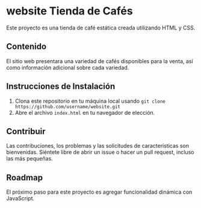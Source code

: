 # website Tienda de Cafés

Este proyecto es una tienda de café estática creada utilizando HTML y CSS. 

## Contenido

El sitio web presentara una variedad de cafés disponibles para la venta, así como información adicional sobre cada variedad.

## Instrucciones de Instalación

1. Clona este repositorio en tu máquina local usando `git clone https://github.com/username/website.git`
2. Abre el archivo `index.html` en tu navegador de elección.

## Contribuir

Las contribuciones, los problemas y las solicitudes de características son bienvenidas. Siéntete libre de abrir un issue o hacer un pull request, incluso las más pequeñas.

## Roadmap

El próximo paso para este proyecto es agregar funcionalidad dinámica con JavaScript.


